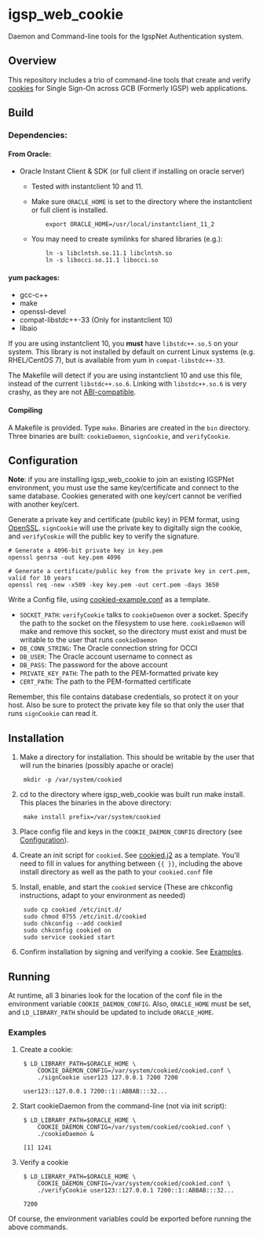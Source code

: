 igsp\_web\_cookie
===============

Daemon and Command-line tools for the IgspNet Authentication system.

## Overview

This repository includes a trio of command-line tools that create and verify [cookies](http://en.wikipedia.org/wiki/HTTP_cookie) for Single Sign-On across GCB (Formerly IGSP) web applications.

## Build

### Dependencies:

#### From Oracle:

- Oracle Instant Client & SDK (or full client if installing on oracle server)
  - Tested with instantclient 10 and 11.
  - Make sure `ORACLE_HOME` is set to the directory where the instantclient or full client is installed.

            export ORACLE_HOME=/usr/local/instantclient_11_2

  - You may need to create symlinks for shared libraries (e.g.):

            ln -s libclntsh.so.11.1 libclntsh.so
            ln -s libocci.so.11.1 libocci.so

#### yum packages:

- gcc-c++
- make
- openssl-devel
- compat-libstdc++-33 (Only for instantclient 10)
- libaio

If you are using instantclient 10, you **must** have `libstdc++.so.5` on your system. This library is not installed by default on current Linux systems (e.g. RHEL/CentOS 7), but is  available from yum in `compat-libstdc++-33`.

The Makefile will detect if you are using instantclient 10 and use this file, instead of the current `libstdc++.so.6`. Linking with `libstdc++.so.6` is very crashy, as they are not [ABI-compatible](https://gcc.gnu.org/onlinedocs/libstdc++/manual/abi.html).

#### Compiling

A Makefile is provided. Type `make`. Binaries are created in the `bin` directory. Three binaries are built: `cookieDaemon`, `signCookie`, and `verifyCookie`.

## Configuration

__Note__: if you are installing igsp\_web\_cookie to join an existing IGSPNet environment, you must use the same key/certificate and connect to the same database. Cookies generated with one key/cert cannot be verified with another key/cert.

Generate a private key and certificate (public key) in PEM format, using [OpenSSL](https://www.openssl.org). `signCookie` will use the private key to digitally sign the cookie, and `verifyCookie` will the public key to verify the signature.

    # Generate a 4096-bit private key in key.pem
    openssl genrsa -out key.pem 4096

    # Generate a certificate/public key from the private key in cert.pem, valid for 10 years
    openssl req -new -x509 -key key.pem -out cert.pem -days 3650

Write a Config file, using [cookied-example.conf](cookied-example.conf) as a template.

- `SOCKET_PATH`: `verifyCookie` talks to `cookieDaemon` over a socket. Specify the path to the socket on the filesystem to use here. `cookieDaemon` will make and remove this socket, so the directory must exist and must be writable to the user that runs `cookieDaemon`
- `DB_CONN_STRING`: The Oracle connection string for OCCI
- `DB_USER`: The Oracle account username to connect as
- `DB_PASS`: The password for the above account
- `PRIVATE_KEY_PATH`: The path to the PEM-formatted private key
- `CERT_PATH`: The path to the PEM-formatted certificate

Remember, this file contains database credentials, so protect it on your host. Also be sure to protect the private key file so that only the user that runs `signCookie` can read it.

## Installation

1. Make a directory for installation. This should be writable by the user that will run the binaries (possibly apache or oracle)

        mkdir -p /var/system/cookied

2. cd to the directory where igsp\_web\_cookie was built run make install. This places the binaries in the above directory:

        make install prefix=/var/system/cookied

3. Place config file and keys in the `COOKIE_DAEMON_CONFIG` directory (see [Configuration](#configuration)).
4. Create an init script for `cookied`. See [cookied.j2](https://github.com/Duke-GCB/gcb-ansible/blob/master/roles/igsp_web_cookie/templates/cookied.j2) as a template. You'll need to fill in values for anything between `{{ }}`, including the above install directory as well as the path to your `cookied.conf` file
5. Install, enable, and start the `cookied` service (These are chkconfig instructions, adapt to your environment as needed)

        sudo cp cookied /etc/init.d/
        sudo chmod 0755 /etc/init.d/cookied
        sudo chkconfig --add cookied
        sudo chkconfig cookied on
        sudo service cookied start

6. Confirm installation by signing and verifying a cookie. See [Examples](#examples).

## Running

At runtime, all 3 binaries look for the location of the conf file in the environment variable `COOKIE_DAEMON_CONFIG`. Also, `ORACLE_HOME` must be set, and `LD_LIBRARY_PATH` should be updated to include `ORACLE_HOME`.

### Examples

1. Create a cookie:

        $ LD_LIBRARY_PATH=$ORACLE_HOME \
            COOKIE_DAEMON_CONFIG=/var/system/cookied/cookied.conf \
            ./signCookie user123 127.0.0.1 7200 7200

        user123::127.0.0.1 7200::1::ABBAB:::32...

2. Start cookieDaemon from the command-line (not via init script):

        $ LD_LIBRARY_PATH=$ORACLE_HOME \
            COOKIE_DAEMON_CONFIG=/var/system/cookied/cookied.conf \
            ./cookieDaemon &

        [1] 1241

3. Verify a cookie

        $ LD_LIBRARY_PATH=$ORACLE_HOME \
            COOKIE_DAEMON_CONFIG=/var/system/cookied/cookied.conf \
            ./verifyCookie user123::127.0.0.1 7200::1::ABBAB:::32...

        7200

Of course, the environment variables could be exported before running the above commands.
